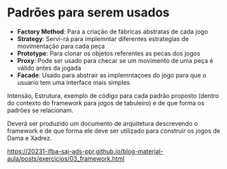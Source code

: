 # Padrões para serem usados

- **Factory Method**: Para a criação de fábricas abstratas de cada jogo
- **Strategy**: Servi-rá para implemntar diferentes estrategias de movimentação para cada peça
- **Prototype**: Para clonar os objetos referentes as pecas dos jogos
- **Proxy**: Pode ser usado para checar se um movimento de uma peça é válido antes da jogada
- **Facade**: Usado para abstrair as implemntaçoes do jogo para que o usuario tem uma interface mais simples

Intensão, Estrutura, exemplo de código para cada padrão proposto (dentro do contexto do framework para jogos de tabuleiro) e de que forma os padrões se relacionam.

Deverá ser produzido um documento de arquitetura descrevendo o framework e de que forma ele deve ser utilizado para construir os jogos de Dama e Xadrez.

https://20231-ifba-saj-ads-ppr.github.io/blog-material-aula/posts/exercicios/03_framework.html